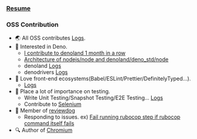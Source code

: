 ### [Resume](https://docs.google.com/document/d/1l4v60BN425cmA5NoPSaGReXqEk0_rVyjRGIX6-_wUmc/edit?usp=sharing)

### OSS Contribution

- :earth_asia:  All OSS contributes [Logs](https://github.com/pulls?q=involves%3Awafuwafu13+-user%3Awafuwafu13+author%3Awafuwafu13+-org%3Ahatena+-org%3Amaychannel-dev+-org%3Amitsueda-itsuki+-org%3Atam-bourine+-org%3Amiraiproject+-org%3Ayasagit+-org%3Aryota917+-org%3Acybozu+is%3Aclosed+).
- 🦕  Interested in Deno.
  - [I contribute to denoland 1 month in a row](https://wafuwafu13.hatenadiary.com/entry/2021/10/23/161429)
  - [Architecture of nodejs/node and denoland/deno_std/node](https://wafuwafu13.hatenadiary.com/entry/2021/12/16/191500)
  - denoland [Logs](https://github.com/pulls?q=involves%3Awafuwafu13+-user%3Awafuwafu13+author%3Awafuwafu13+org%3Adenoland)
  - denodrivers [Logs](https://github.com/pulls?q=involves%3Awafuwafu13+-user%3Awafuwafu13+author%3Awafuwafu13+org%3Adenodrivers)
- :heartbeat: Love front-end ecosystems(Babel/ESLint/Prettier/DefinitelyTyped...).
  - [Logs](https://github.com/pulls?q=involves%3Awafuwafu13+-user%3Awafuwafu13+author%3Awafuwafu13+org%3ADefinitelyTyped+org%3Ababel+org%3Aprettier+org%3Aeslint+org%3Asindresorhus+org%3Aaxios+org%3Atypescript-eslint)
- :pencil:  Place a lot of importance on testing.
  - Write Unit Testing/Snapshot Testing/E2E Testing...  [Logs](https://github.com/pulls?q=involves%3Awafuwafu13+-user%3Awafuwafu13+author%3Awafuwafu13+org%3Aredwoodjs+org%3Acoston+org%3Azpao+org%3Ayamafaktory+)
  - Contribute to [Selenium](https://github.com/pulls?q=involves%3Awafuwafu13+-user%3Awafuwafu13+author%3Awafuwafu13+org%3ASeleniumHQ)
- :dog: Member of [reviewdog](https://github.com/reviewdog)
  - Responding to issues. ex) [Fail running rubocop step if rubocop command itself fails](https://github.com/reviewdog/action-rubocop/issues/60)
- 🔍 Author of [Chromium](https://chromium.googlesource.com/chromium/src/+/HEAD/AUTHORS)
